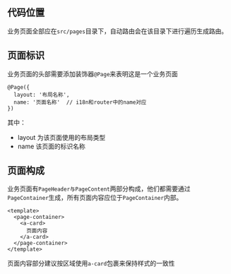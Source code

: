 ## 代码位置

业务页面全部应在`src/pages`目录下，自动路由会在该目录下进行遍历生成路由。

## 页面标识

业务页面的头部需要添加装饰器`@Page`来表明这是一个业务页面

```
@Page({
  layout: '布局名称',
  name: '页面名称'  // i18n和router中的name对应
})
```

其中：

- layout 为该页面使用的布局类型
- name 该页面的标识名称

## 页面构成

业务页面有`PageHeader与PageContent`两部分构成，他们都需要通过`PageContainer`生成，所有页面内容应位于`PageContainer`内部。

```
<template>
  <page-container>
    <a-card>
      页面内容
    </a-card>
  </page-container>
</template>
```

页面内容部分建议按区域使用`a-card`包裹来保持样式的一致性
